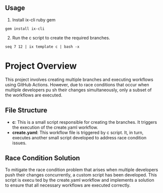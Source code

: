 ## Usage

1. Install ix-cli ruby gem

`gem install ix-cli`


2. Run the c script to create the required branches.

`seq 7 12 | ix template c | bash -x`

# Project Overview

This project involves creating multiple branches and executing workflows using GitHub Actions. However, due to race conditions that occur when multiple developers pu
sh their changes simultaneously, only a subset of the workflows are executed.

## File Structure

- **c**: This is a small script responsible for creating the branches. It triggers the execution of the create.yaml workflow.
- **create.yaml**: This workflow file is triggered by c script. It, in turn, executes another small script developed to address race condition issues.

## Race Condition Solution

To mitigate the race condition problem that arises when multiple developers push their changes concurrently, a custom script has been developed. This script is execu
ted by the create.yaml workflow and implements a solution to ensure that all necessary workflows are executed correctly.

